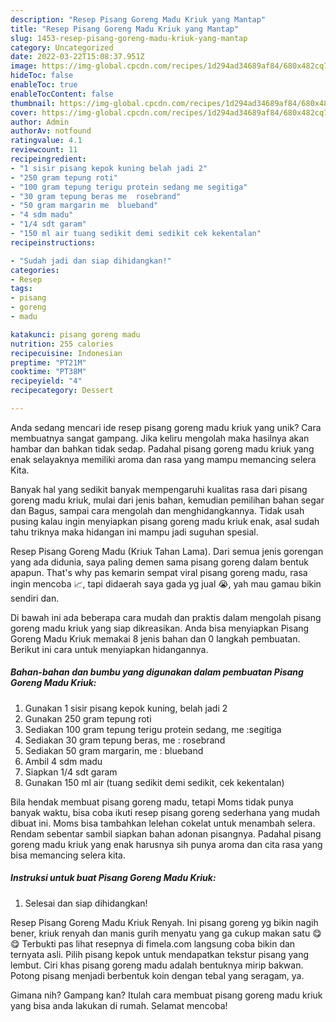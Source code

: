 ```yaml
---
description: "Resep Pisang Goreng Madu Kriuk yang Mantap"
title: "Resep Pisang Goreng Madu Kriuk yang Mantap"
slug: 1453-resep-pisang-goreng-madu-kriuk-yang-mantap
category: Uncategorized
date: 2022-03-22T15:08:37.951Z
image: https://img-global.cpcdn.com/recipes/1d294ad34689af84/680x482cq70/pisang-goreng-madu-kriuk-foto-resep-utama.jpg
hideToc: false
enableToc: true
enableTocContent: false
thumbnail: https://img-global.cpcdn.com/recipes/1d294ad34689af84/680x482cq70/pisang-goreng-madu-kriuk-foto-resep-utama.jpg
cover: https://img-global.cpcdn.com/recipes/1d294ad34689af84/680x482cq70/pisang-goreng-madu-kriuk-foto-resep-utama.jpg
author: Admin
authorAv: notfound
ratingvalue: 4.1
reviewcount: 11
recipeingredient:
- "1 sisir pisang kepok kuning belah jadi 2"
- "250 gram tepung roti"
- "100 gram tepung terigu protein sedang me segitiga"
- "30 gram tepung beras me  rosebrand"
- "50 gram margarin me  blueband"
- "4 sdm madu"
- "1/4 sdt garam"
- "150 ml air tuang sedikit demi sedikit cek kekentalan"
recipeinstructions:

- "Sudah jadi dan siap dihidangkan!"
categories:
- Resep
tags:
- pisang
- goreng
- madu

katakunci: pisang goreng madu 
nutrition: 255 calories
recipecuisine: Indonesian
preptime: "PT21M"
cooktime: "PT38M"
recipeyield: "4"
recipecategory: Dessert

---
```





Anda sedang mencari ide resep pisang goreng madu kriuk yang unik? Cara membuatnya sangat gampang. Jika keliru mengolah maka hasilnya akan hambar dan bahkan tidak sedap. Padahal pisang goreng madu kriuk yang enak selayaknya memiliki aroma dan rasa yang mampu memancing selera Kita.





Banyak hal yang sedikit banyak mempengaruhi kualitas rasa dari pisang goreng madu kriuk, mulai dari jenis bahan, kemudian pemilihan bahan segar dan Bagus, sampai cara mengolah dan menghidangkannya. Tidak usah pusing kalau ingin menyiapkan pisang goreng madu kriuk enak,      asal sudah tahu triknya maka hidangan ini mampu jadi suguhan spesial.














Resep Pisang Goreng Madu (Kriuk Tahan Lama). Dari semua jenis gorengan yang ada didunia, saya paling demen sama pisang goreng dalam bentuk apapun. That&#39;s why pas kemarin sempat viral pisang goreng madu, rasa ingin mencoba 📈, tapi didaerah saya gada yg jual 😭, yah mau gamau bikin sendiri dan.






Di bawah ini ada beberapa cara mudah dan praktis dalam mengolah pisang goreng madu kriuk yang siap dikreasikan. Anda bisa menyiapkan Pisang Goreng Madu Kriuk memakai 8 jenis bahan dan 0 langkah pembuatan. Berikut ini cara untuk menyiapkan hidangannya.

<!--inarticleads1-->

##### Bahan-bahan dan bumbu yang digunakan dalam pembuatan Pisang Goreng Madu Kriuk:

1. Gunakan 1 sisir pisang kepok kuning, belah jadi 2
1. Gunakan 250 gram tepung roti
1. Sediakan 100 gram tepung terigu protein sedang, me :segitiga
1. Sediakan 30 gram tepung beras, me : rosebrand
1. Sediakan 50 gram margarin, me : blueband
1. Ambil 4 sdm madu
1. Siapkan 1/4 sdt garam
1. Gunakan 150 ml air (tuang sedikit demi sedikit, cek kekentalan)


Bila hendak membuat pisang goreng madu, tetapi Moms tidak punya banyak waktu, bisa coba ikuti resep pisang goreng sederhana yang mudah dibuat ini. Moms bisa tambahkan lelehan cokelat untuk menambah selera. Rendam sebentar sambil siapkan bahan adonan pisangnya. Padahal pisang goreng madu kriuk yang enak harusnya sih punya aroma dan cita rasa yang bisa memancing selera kita. 

<!--inarticleads2-->

##### Instruksi untuk buat Pisang Goreng Madu Kriuk:


1. Selesai dan siap dihidangkan!

Resep Pisang Goreng Madu Kriuk Renyah. Ini pisang goreng yg bikin nagih bener, kriuk renyah dan manis gurih menyatu yang ga cukup makan satu 😋😋 Terbukti pas lihat resepnya di fimela.com langsung coba bikin dan ternyata asli. Pilih pisang kepok untuk mendapatkan tekstur pisang yang lembut. Ciri khas pisang goreng madu adalah bentuknya mirip bakwan. Potong pisang menjadi berbentuk koin dengan tebal yang seragam, ya. 

Gimana nih? Gampang kan? Itulah cara membuat pisang goreng madu kriuk yang bisa anda lakukan di rumah. Selamat mencoba!
